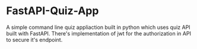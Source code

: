 # FastAPI-Quiz-App
A simple command line quiz appliaction built in python which uses quiz API built with FastAPI. There's implementation of jwt for the authorization in API to secure it's endpoint. 
